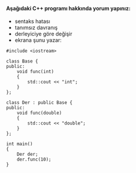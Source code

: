 #### Aşağıdaki C++ programı hakkında yorum yapınız:

+ sentaks hatası
+ tanımsız davranış
+ derleyiciye göre değişir
+ ekrana şunu yazar: 

```
#include <iostream>

class Base {
public:
	void func(int)
	{
		std::cout << "int";
	}
};

class Der : public Base {
public:
	void func(double)
	{
		std::cout << "double";
	}
};

int main()
{
	Der der;
	der.func(10);
}

```
